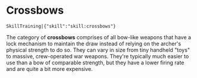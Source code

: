 # Crossbows

`SkillTraining|{"skill":"skill:crossbows"}`

The category of **crossbows** comprises of all bow-like weapons that have a lock mechanism to maintain the draw instead of relying on the archer's physical strength to do so. They can vary in size from tiny handheld "toys" to massive, crew-operated war weapons. They're typically much easier to use than a bow of comparable strength, but they have a lower firing rate and are quite a bit more expensive.